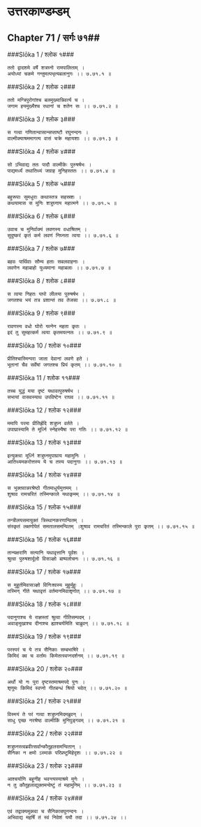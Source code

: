उत्तरकाण्डम्डम्
===============================


## Chapter 71  / सर्गः ७१##


###Slōka 1 / श्लोक १###


    ततो द्वादशमे वर्षे शत्रघ्नो रामपालिताम् ।
    अयोध्यां चकमे गन्तुमल्पभृत्यबलानुगः ।। ७.७१.१ ॥


###Slōka 2 / श्लोक २###


    ततो मन्त्रिपुरोगांश्च बलमुख्यान्निवर्त्य च ।
    जगाम हयमुख्यैश्च रथानां च शतेन सः ।। ७.७१.२ ॥


###Slōka 3 / श्लोक ३###


    स गत्वा गणितान्वासान्सप्ताष्टौ रघुनन्दनः ।
    वाल्मीक्याश्रममागत्य वासं चक्रे महायशाः ।। ७.७१.३ ॥


###Slōka 4 / श्लोक ४###


    सो ऽभिवाद्य ततः पादौ वाल्मीकेः पुरुषर्षभः ।
    पाद्यमर्ध्यं तथातिथ्यं जग्राह मुनिहस्ततः ।। ७.७१.४ ॥


###Slōka 5 / श्लोक ५###


    बहुरूपाः सुमधुराः कथास्तत्र सहस्रशः ।
    कथयामास स मुनिः शत्रुघ्नाय महात्मने ।। ७.७१.५ ॥


###Slōka 6 / श्लोक ६###


    उवाच च मुनिर्वाक्यं लवणस्य वधाश्रितम् ।
    सुदुष्करं कृतं कर्म लवणं निघ्नता त्वया ।। ७.७१.६ ॥


###Slōka 7 / श्लोक ७###


    बहवः पार्थिवाः सौम्य हताः सबलवाहनाः ।
    लवणेन महाबाहो युध्यमाना महाबलाः ।। ७.७१.७ ॥


###Slōka 8 / श्लोक ८###


    स त्वया निहतः पापो लीलया पुरुषर्षभ ।
    जगतश्च भयं तत्र प्रशान्तं तव तेजसा ।। ७.७१.८ ॥


###Slōka 9 / श्लोक ९###


    रावणस्य वधो घोरो यत्नेन महता कृतः ।
    इदं तु सुमहत्कर्म त्वया कृतमयत्नतः ।। ७.७१.९ ॥


###Slōka 10 / श्लोक १०###


    प्रीतिश्चास्मिन्परा जाता देवानां लवणे हते ।
    भूतानां चैव सर्वेषां जगतश्च प्रियं कृतम् ।। ७.७१.१० ॥


###Slōka 11 / श्लोक ११###


    तच्च युद्धं मया दृष्टं यथावत्पुरुषर्षभ ।
    सभायां वासवस्याथ उपविष्टेन राघव ।। ७.७१.११ ॥


###Slōka 12 / श्लोक १२###


    ममापि परमा प्रीतिर्हृदि शत्रुघ्न वर्तते ।
    उपाघ्रास्यामि ते मूर्ध्नि स्नेहस्यैषा परा गतिः ।। ७.७१.१२ ॥


###Slōka 13 / श्लोक १३###


    इत्युक्त्वा मूर्ध्नि शत्रुघ्नमुपाघ्राय महामुनिः ।
    आतिथ्यमकरोत्तस्य ये च तस्य पदानुगाः ।। ७.७१.१३ ॥


###Slōka 14 / श्लोक १४###


    स भुक्तवान्नरश्रेष्ठो गीतमाधुर्यमुत्तमम् ।
    शुश्राव रामचरितं तस्मिन्काले यथाकृमम् ।। ७.७१.१४ ॥


###Slōka 15 / श्लोक १५###


    तन्त्रीलयसमायुक्तं त्रिस्थानकरणान्वितम् ।
    संस्कृतं लक्षणोपेतं समतालसमन्वितम् ।शुश्राव रामचरितं तस्मिन्काले पुरा कृतम् ।। ७.७१.१५ ॥


###Slōka 16 / श्लोक १६###


    तान्यक्षराणि सत्यानि यथावृत्तानि पूर्वशः ।
    श्रुत्वा पुरुषशार्दूलो विसञ्ज्ञो बाष्पलोचनः ।। ७.७१.१६ ॥


###Slōka 17 / श्लोक १७###


    स मुहूर्तमिवासञ्ज्ञो विनिःश्वस्य मुहुर्मुहुः ।
    तस्मिन् गीते यथावृत्तं वर्तमानमिवाशृणोत् ।। ७.७१.१७ ॥


###Slōka 18 / श्लोक १८###


    पदानुगाश्च ये राज्ञस्तां श्रुत्वा गीतिसम्पदम् ।
    अवाङ्मुखाश्च दीनाश्च ह्याश्चर्यमिति चाब्रुवन् ।। ७.७१.१८ ॥


###Slōka 19 / श्लोक १९###


    परस्परं च ये तत्र सैनिकाः सम्बभाषिरे ।
    किमिदं क्व च वर्तामः किमेतत्स्वप्नदर्शनम् ।। ७.७१.१९ ॥


###Slōka 20 / श्लोक २०###


    अर्थो यो नः पुरा दृष्टस्तमाश्रमपदे पुनः ।
    शृणुमः किमिदं स्वप्नो गीतबन्धं श्रियो भवेत् ।। ७.७१.२० ॥


###Slōka 21 / श्लोक २१###


    विस्मयं ते परं गत्वा शत्रुघ्नमिदमब्रुवन् ।
    साधु पृच्छ नरश्रेष्ठ वाल्मीकिं मुनिपुङ्गवम् ।। ७.७१.२१ ॥


###Slōka 22 / श्लोक २२###


    शत्रुघ्नस्त्वब्रवीत्सर्वान्कौतूहलसमन्वितान् ।
    सैनिका न क्षमो ऽस्माकं परिप्रष्टुमिहेदृशः ।। ७.७१.२२ ॥


###Slōka 23 / श्लोक २३###


    आश्चर्याणि बहूनीह भवन्त्यस्याश्रमे मुनेः ।
    न तु कौतूहलाद्युक्तमन्वेष्टुं तं महामुनिम् ।। ७.७१.२३ ॥


###Slōka 24 / श्लोक २४###


    एवं तद्वाक्यमुक्त्वा च सैनिकान्रघुनन्दनः ।
    अभिवाद्य महर्षिं तं स्वं निवेशं ययौ तदा ।। ७.७१.२४ ।।


